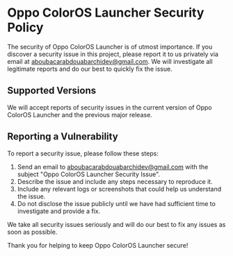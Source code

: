 # Oppo ColorOS Launcher Security Policy

The security of Oppo ColorOS Launcher is of utmost importance. If you discover a security issue in this project, please report it to us privately via email at aboubacarabdouabarchidev@gmail.com. We will investigate all legitimate reports and do our best to quickly fix the issue.

## Supported Versions

We will accept reports of security issues in the current version of Oppo ColorOS Launcher and the previous major release.

## Reporting a Vulnerability

To report a security issue, please follow these steps:

1. Send an email to aboubacarabdouabarchidev@gmail.com with the subject "Oppo ColorOS Launcher Security Issue".
2. Describe the issue and include any steps necessary to reproduce it.
3. Include any relevant logs or screenshots that could help us understand the issue.
4. Do not disclose the issue publicly until we have had sufficient time to investigate and provide a fix.

We take all security issues seriously and will do our best to fix any issues as soon as possible.

Thank you for helping to keep Oppo ColorOS Launcher secure!
